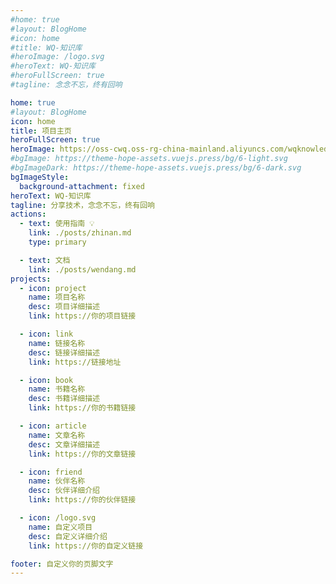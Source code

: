```yaml
---
#home: true
#layout: BlogHome
#icon: home
#title: WQ-知识库
#heroImage: /logo.svg
#heroText: WQ-知识库
#heroFullScreen: true
#tagline: 念念不忘，终有回响

home: true
#layout: BlogHome
icon: home
title: 项目主页
heroFullScreen: true
heroImage: https://oss-cwq.oss-rg-china-mainland.aliyuncs.com/wqknowledge/wqlogo.png
#bgImage: https://theme-hope-assets.vuejs.press/bg/6-light.svg
#bgImageDark: https://theme-hope-assets.vuejs.press/bg/6-dark.svg
bgImageStyle:
  background-attachment: fixed
heroText: WQ-知识库
tagline: 分享技术，念念不忘，终有回响
actions:
  - text: 使用指南 💡
    link: ./posts/zhinan.md
    type: primary

  - text: 文档
    link: ./posts/wendang.md
projects:
  - icon: project
    name: 项目名称
    desc: 项目详细描述
    link: https://你的项目链接

  - icon: link
    name: 链接名称
    desc: 链接详细描述
    link: https://链接地址

  - icon: book
    name: 书籍名称
    desc: 书籍详细描述
    link: https://你的书籍链接

  - icon: article
    name: 文章名称
    desc: 文章详细描述
    link: https://你的文章链接

  - icon: friend
    name: 伙伴名称
    desc: 伙伴详细介绍
    link: https://你的伙伴链接

  - icon: /logo.svg
    name: 自定义项目
    desc: 自定义详细介绍
    link: https://你的自定义链接

footer: 自定义你的页脚文字
---
```

